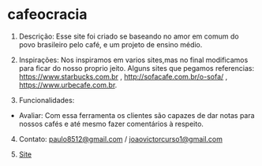 # cafeocracia

1. Descrição: Esse site foi criado se baseando no amor em comum do povo brasileiro pelo café, e um projeto de ensino médio.

2. Inspirações: Nos inspiramos em varios sites,mas no final modificamos para ficar do nosso proprio jeito. Alguns sites que pegamos referencias:
https://www.starbucks.com.br , http://sofacafe.com.br/o-sofa/ , https://www.urbecafe.com.br.

3. Funcionalidades: 

- Avaliar: Com essa ferramenta os clientes são capazes de dar notas para nossos cafés e até mesmo fazer comentários à respeito.

4. Contato: paulo8512@gmail.com / joaovictorcurso1@gmail.com

5. [Site](https://pauloprojject.github.io/cafeocracia/)
